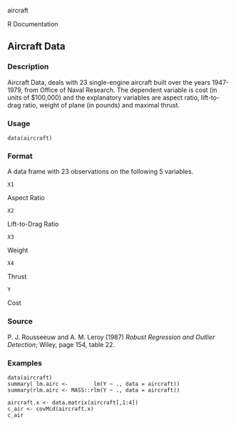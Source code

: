 aircraft

R Documentation

## Aircraft Data

### Description

Aircraft Data, deals with 23 single-engine aircraft built over the years
1947-1979, from Office of Naval Research. The dependent variable is cost (in
units of \$100,000) and the explanatory variables are aspect ratio, lift-to-
drag ratio, weight of plane (in pounds) and maximal thrust.

### Usage

    data(aircraft)

### Format

A data frame with 23 observations on the following 5 variables.

`X1`

Aspect Ratio

`X2`

Lift-to-Drag Ratio

`X3`

Weight

`X4`

Thrust

`Y`

Cost

### Source

P. J. Rousseeuw and A. M. Leroy (1987) _Robust Regression and Outlier
Detection_; Wiley, page 154, table 22.

### Examples

    
    data(aircraft)
    summary( lm.airc <-        lm(Y ~ ., data = aircraft))
    summary(rlm.airc <- MASS::rlm(Y ~ ., data = aircraft))
    
    aircraft.x <- data.matrix(aircraft[,1:4])
    c_air <- covMcd(aircraft.x)
    c_air

